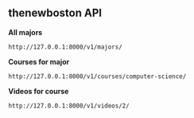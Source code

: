 ## thenewboston API

**All majors**
```
http://127.0.0.1:8000/v1/majors/
```

**Courses for major**
```
http://127.0.0.1:8000/v1/courses/computer-science/
```

**Videos for course**
```
http://127.0.0.1:8000/v1/videos/2/
```
